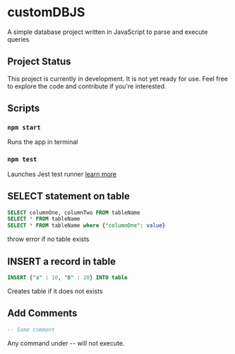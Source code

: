 # customDBJS

A simple database project written in JavaScript to parse and execute queries

## Project Status

This project is currently in development. It is not yet ready for use. Feel free to explore the code and contribute if you're interested.

## Scripts

### `npm start`

Runs the app in terminal

### `npm test`

Launches Jest test runner
[learn more](https://jestjs.io/docs/getting-started)

## SELECT statement on table

```sql
SELECT columnOne, columnTwo FROM tableName
SELECT * FROM tableName
SELECT * FROM tableName where {"columnOne": value}
```

throw error if no table exists

## INSERT a record in table

```sql
INSERT {"a" : 10, "B" : 20} INTO table
```

Creates table if it does not exists

## Add Comments

```sql
-- Some comment
```

Any command under -- will not execute.
